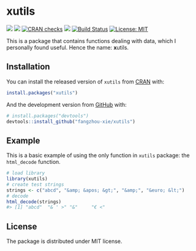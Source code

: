 
<!-- README.md is generated from README.Rmd. Please edit that file -->

# xutils

<!-- badges: start -->

[![](https://www.r-pkg.org/badges/version/xutils?color=green)](https://cran.r-project.org/package=xutils)
[![](http://cranlogs.r-pkg.org/badges/grand-total/xutils?color=green)](https://cran.r-project.org/package=xutils)
[![CRAN
checks](https://cranchecks.info/badges/summary/xutils)](https://cran.r-project.org/web/checks/check_results_xutils.html)
[![](https://img.shields.io/github/last-commit/fangzhou-xie/xutils.svg)](https://github.com/fangzhou-xie/xutils/commits/master)
[![Build
Status](https://travis-ci.org/fangzhou-xie/xutils.svg?branch=main)](https://travis-ci.org/fangzhou-xie/xutils)
[![License:
MIT](https://img.shields.io/badge/License-MIT-yellow.svg)](https://opensource.org/licenses/MIT)
<!-- badges: end -->

This is a package that contains functions dealing with data, which I
personally found useful. Hence the name: **x**utils.

## Installation

<!-- This package is planned to be submitted to CRAN. -->

You can install the released version of `xutils` from
[CRAN](https://CRAN.R-project.org) with:

``` r
install.packages("xutils")
```

And the development version from [GitHub](https://github.com/) with:

``` r
# install.packages("devtools")
devtools::install_github("fangzhou-xie/xutils")
```

## Example

This is a basic example of using the only function in `xutils` package:
the `html_decode` function.

``` r
# load library
library(xutils)
# create test strings
strings <- c("abcd", "&amp; &apos; &gt;", "&amp;", "&euro; &lt;")
# decode
html_decode(strings)
#> [1] "abcd"  "& ' >" "&"     "€ <"
```

## License

The package is distributed under MIT license.
